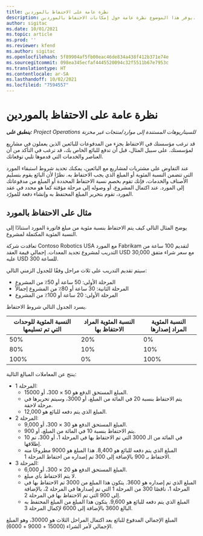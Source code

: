```yaml
---
title: نظرة عامة على الاحتفاظ بالموردين
description: يوفر هذا الموضوع نظرة عامة حول إمكانات الاحتفاظ بالموردين.
author: sigitac
ms.date: 10/01/2021
ms.topic: article
ms.prod: ''
ms.reviewer: kfend
ms.author: sigitac
ms.openlocfilehash: 5f89904af5fb00eac46de834a438f412b371e74e
ms.sourcegitcommit: 098ea345ecfaf4445520094c32f5511b67e7953c
ms.translationtype: HT
ms.contentlocale: ar-SA
ms.lasthandoff: 10/02/2021
ms.locfileid: "7594557"
---
```

# <a name="vendor-retention-overview"></a>نظرة عامة على الاحتفاظ بالموردين

_**ينطبق على:** Project Operations للسيناريوهات المستندة إلى موارد/منتجات غير مخزنة‬_

قد ترغب مؤسستك في الاحتفاظ بجزء من المدفوعات للبائعين الذين يعملون في مشاريع لمؤسستك. على سبيل المثال، قبل أن تدفع للبائع الخاص بك، قد ترغب في التأكد من أن العناصر والخدمات التي قدموها تلبي توقعاتك.

عند التفاوض على مشتريات لمشاريع مع البائعين، يمكنك تحديد شروط استبقاء المورد التي تتضمن النسبة المئوية أو المبلغ الذي يجب الاحتفاظ به. نظرًا لأن البائع يقوم بتسليم الأصناف والخدمات، فإنك تقوم بخصم نسبة الاحتفاظ المحددة أو المبلغ من مدفوعاتك إلى المورد. عند اكتمال المشروع، أو وصوله إلى مرحلة مؤقتة كما هو محدد في عقد المورد، تقوم بتحرير المبلغ المحتفظ به وإنشاء دفعة للمورّد.

## <a name="vendor-retention-example"></a>مثال على الاحتفاظ بالمورد

يوضح المثال التالي كيف يتم الاحتفاظ بنسبة مئوية من مبلغ فاتورة المورد استنادًا إلى النسبة المئوية المكتملة لمشروع.

تعاقدت شركة Contoso Robotics USA مع المورد Fabrikam لتقديم 100 ساعة من التدريب لمشروع تجديد المعدات. إجمالي قيمة العقد USD 30,000 مع سعر شراء متفق عليه USD 300 للساعة.

سيتم تقديم التدريب على ثلاث مراحل وفقًا للجدول الزمني التالي:

- المرحلة الأولى: 50 ساعة أو 50٪ من المشروع
- المرحلة الثانية: 30 ساعة أو 80٪ من المشروع إجمالاً
- المرحلة الأولى: 20 ساعة أو 100٪ من المشروع

يسرد الجدول التالي شروط الاحتفاظ.

| **النسبة المئوية للوحدات التي تم تسليمها** | **النسبة المئوية المراد الاحتفاظ بها** | **النسبة المئوية المراد إصدارها** |
| --- | --- | --- |
| 50% | 20% | 0% |
| 80% | 10% | 10% |
| 100% | 0% | 100% |

ينتج عن المعاملات المبالغ التالية:

- المرحلة 1:
  - المبلغ المستحق الدفع هو 50 × 300، أو 15000.
  - يتم الاحتفاظ بنسبة 20 في المائة من المبلغ، أو 3000، وسيتم تحريرها في مرحلة لاحقة.
  - المبلغ الذي يتم دفعه للبائع هو 12,000.
- المرحلة 2:
  - المبلغ المستحق الدفع هو 30 × 300، أو 9,000.
  - يتم الاحتفاظ بنسبة 10 في المائة من المبلغ، أو 900.
  - 10 في المائة من الـ 3000 التي تم الاحتفاظ بها في المرحلة 1، أو 300، تم إطلاقها.
  - المبلغ الذي يتم دفعه للبائع هو 8,400. هذا المبلغ هو 9000 مطروحًا منه الاحتفاظ بـ 900 بالإضافة إلى 300 تم إصداره من احتفاظ المرحلة 1.
- المرحلة 3:
  - المبلغ المستحق الدفع هو 20 × 300، أو 6,000.
  - لا يتم الاحتفاظ بأي مبلغ.
  - المبلغ الذي تم إصداره هو 3600. يتكون هذا المبلغ من 3000 تم الاحتفاظ بها في المرحلة 1، ناقصًا 300 من المرحلة 1 التي تم إصدارها في المرحلة 2، بالإضافة إلى 900 التي تم الاحتفاظ بها في المرحلة 2.
  - المبلغ الذي يتم دفعه للبائع هو 9,600. يتكون هذا المبلغ من المبلغ المحتفظ به البالغ 3600 بالإضافة إلى 6000 لإكمال المرحلة 3.

المبلغ الإجمالي المدفوع للبائع بعد اكتمال المراحل الثلاث هو 30000، وهو المبلغ الإجمالي لأمر الشراء (15000 + 9000 + 6000).
